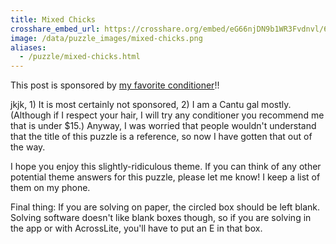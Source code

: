 ```yaml
---
title: Mixed Chicks
crosshare_embed_url: https://crosshare.org/embed/eG66njDN9b1WR3Fvdnvl/6GZEUgttSaMcNGI8CIiXptC8S1E3
image: /data/puzzle_images/mixed-chicks.png
aliases:
  - /puzzle/mixed-chicks.html
---
```


This post is sponsored by [my favorite conditioner](https://mixedchicks.net/)!!

jkjk, 1) It is most certainly not sponsored, 2) I am a Cantu gal mostly. (Although if I respect your hair, I will try any conditioner you recommend me that is under $15.) Anyway, I was worried that people wouldn't understand that the title of this puzzle is a reference, so now I have gotten that out of the way.

I hope you enjoy this slightly-ridiculous theme. If you can think of any other potential theme answers for this puzzle, please let me know! I keep a list of them on my phone.

Final thing: If you are solving on paper, the circled box should be left blank. Solving software doesn't like blank boxes though, so if you are solving in the app or with AcrossLite, you'll have to put an E in that box.

